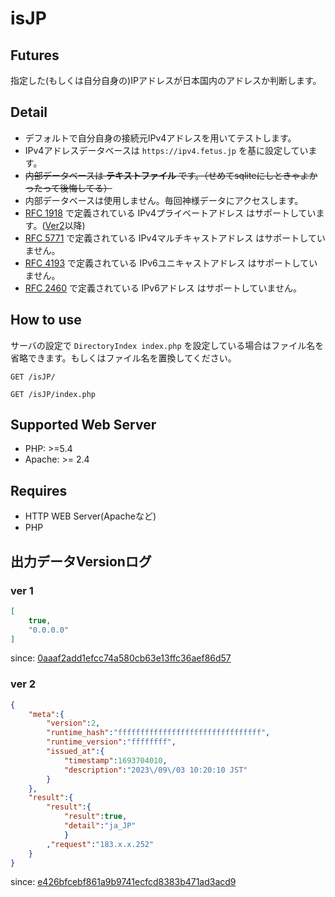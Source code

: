 # isJP

## Futures

指定した(もしくは自分自身の)IPアドレスが日本国内のアドレスか判断します。

## Detail

- デフォルトで自分自身の接続元IPv4アドレスを用いてテストします。
- IPv4アドレスデータベースは `https://ipv4.fetus.jp` を基に設定しています。
- ~~内部データベースは **テキストファイル** です。（せめてsqliteにしときゃよかったって後悔してる）~~
- 内部データベースは使用しません。毎回神様データにアクセスします。
- [RFC 1918](https://tools.ietf.org/html/rfc1918) で定義されている IPv4プライベートアドレス はサポートしています。([Ver2](#Ver-2)以降)
- [RFC 5771](https://tools.ietf.org/html/rfc5771) で定義されている IPv4マルチキャストアドレス はサポートしていません。
- [RFC 4193](https://tools.ietf.org/html/rfc4193) で定義されている IPv6ユニキャストアドレス はサポートしていません。
- [RFC 2460](https://tools.ietf.org/html/rfc2460) で定義されている IPv6アドレス はサポートしていません。

## How to use

サーバの設定で `DirectoryIndex index.php` を設定している場合はファイル名を省略できます。もしくはファイル名を置換してください。

```http
GET /isJP/
```

```http
GET /isJP/index.php
```

## Supported Web Server

- PHP: >=5.4
- Apache: >= 2.4

## Requires

- HTTP WEB Server(Apacheなど)
- PHP

## 出力データVersionログ

### ver 1

```json
[
    true,
    "0.0.0.0"
]
```
since: [0aaaf2add1efcc74a580cb63e13ffc36aef86d57](https://github.com/n138-kz/isJP/tree/0aaaf2add1efcc74a580cb63e13ffc36aef86d57)

### ver 2

```json
{
    "meta":{
        "version":2,
        "runtime_hash":"ffffffffffffffffffffffffffffffff",
        "runtime_version":"ffffffff",
        "issued_at":{
            "timestamp":1693704010,
            "description":"2023\/09\/03 10:20:10 JST"
        }
    },
    "result":{
        "result":{
            "result":true,
            "detail":"ja_JP"
            }
        ,"request":"183.x.x.252"
    }
}
```
since: [e426bfcebf861a9b9741ecfcd8383b471ad3acd9](https://github.com/n138-kz/isJP/tree/e426bfcebf861a9b9741ecfcd8383b471ad3acd9)
